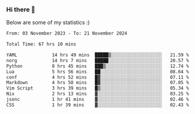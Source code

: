 ### Hi there 👋
Below are some of my statistics :)

<!--START_SECTION:waka-->

```txt
From: 03 November 2023 - To: 21 November 2024

Total Time: 67 hrs 10 mins

YAML             14 hrs 49 mins  █████▒░░░░░░░░░░░░░░░░░░░   21.59 %
norg             14 hrs 7 mins   █████░░░░░░░░░░░░░░░░░░░░   20.57 %
Python           8 hrs 45 mins   ███▒░░░░░░░░░░░░░░░░░░░░░   12.74 %
Lua              5 hrs 56 mins   ██░░░░░░░░░░░░░░░░░░░░░░░   08.64 %
conf             4 hrs 52 mins   █▓░░░░░░░░░░░░░░░░░░░░░░░   07.11 %
Markdown         4 hrs 50 mins   █▓░░░░░░░░░░░░░░░░░░░░░░░   07.05 %
Vim Script       3 hrs 39 mins   █▒░░░░░░░░░░░░░░░░░░░░░░░   05.34 %
Nix              2 hrs 13 mins   ▓░░░░░░░░░░░░░░░░░░░░░░░░   03.25 %
jsonc            1 hr 41 mins    ▓░░░░░░░░░░░░░░░░░░░░░░░░   02.46 %
CSS              1 hr 39 mins    ▓░░░░░░░░░░░░░░░░░░░░░░░░   02.43 %
```

<!--END_SECTION:waka-->

<!--
**KlapenHz/KlapenHz** is a ✨ _special_ ✨ repository because its `README.md` (this file) appears on your GitHub profile.

Here are some ideas to get you started:

- 🔭 I’m currently working on ...
- 🌱 I’m currently learning ...
- 👯 I’m looking to collaborate on ...
- 🤔 I’m looking for help with ...
- 💬 Ask me about ...
- 📫 How to reach me: ...
- 😄 Pronouns: ...
- ⚡ Fun fact: ...
-->
